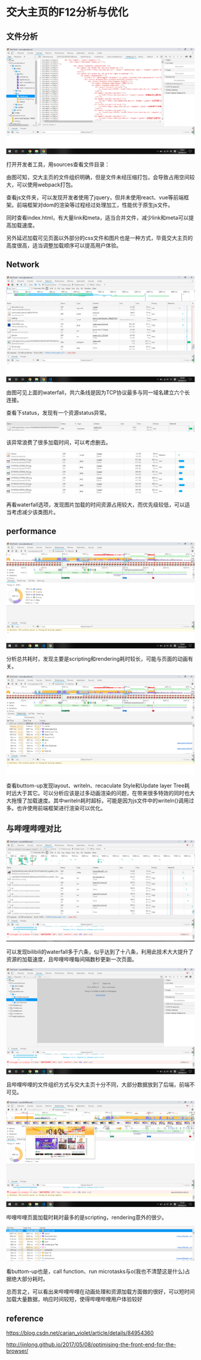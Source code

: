 # 交大主页的F12分析与优化 #

## 文件分析 ##

![sources](./img/1.PNG)

打开开发者工具，用sources查看文件目录：

由图可知，交大主页的文件组织明确，但是文件未经压缩打包，会导致占用空间较大，可以使用webpack打包。

查看js文件夹，可以发现开发者使用了jquery，但并未使用react、vue等前端框架。前端框架对dom的渲染等过程经过处理加工，性能优于原生js文件。

同时查看index.html，有大量link和meta，适当合并文件，减少link和meta可以提高加载速度。

另外延迟加载可见页面以外部分的css文件和图片也是一种方式，毕竟交大主页的高度很高，适当调整加载顺序可以提高用户体验。

## Network ##

!["network"](./img/2.PNG)

由图可见上面的waterfall，共六条线是因为TCP协议最多与同一域名建立六个长连接。

查看下status，发现有一个资源status异常。

!["status"](./img/3.PNG)

该异常浪费了很多加载时间，可以考虑删去。

![waterfall](./img/4.PNG)

再看waterfall选项，发现图片加载的时间资源占用较大，而优先级较低，可以适当考虑减少该类图片。

## performance ##

![performance](./img/5.PNG)

分析总共耗时，发现主要是scripting和rendering耗时较长，可能与页面的动画有关。

![](./img/6.PNG)

查看buttom-up发现layout、writeln、recaculate Style和Update layer Tree耗时远大于其它。可以分析应该是过多动画渲染的问题，在带来很多特效的同时也大大拖慢了加载速度。其中writeln耗时超标，可能是因为js文件中的writeln()调用过多。也许使用前端框架进行渲染可以优化。

## 与哔哩哔哩对比 ##

![](./img/7.PNG)

可以发现bilibili的waterfall多于六条，似乎达到了十八条，利用此技术大大提升了资源的加载速度，且哔哩哔哩每间隔数秒更新一次页面。

![](./img/8.PNG)

且哔哩哔哩的文件组织方式与交大主页十分不同，大部分数据放到了后端，前端不可见。

![](./img/9.PNG)

哔哩哔哩页面加载时耗时最多的是scripting，rendering意外的很少。

![](./img/10.PNG)

看buttom-up也是，call function、run microtasks与o(我也不清楚这是什么)占据绝大部分耗时。

总而言之，可以看出来哔哩哔哩在动画处理和资源加载方面做的很好，可以短时间加载大量数据，响应时间较短，使得哔哩哔哩用户体验较好

## reference ##

https://blog.csdn.net/carian_violet/article/details/84954360

http://jinlong.github.io/2017/05/08/optimising-the-front-end-for-the-browser/
